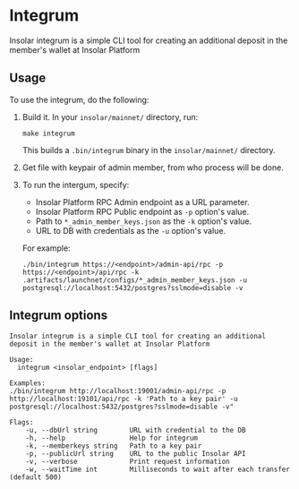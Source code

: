 # Integrum

Insolar integrum is a simple CLI tool for creating an additional deposit in the member's wallet at Insolar Platform

## Usage

To use the integrum, do the following:

1. Build it. In your `insolar/mainnet/` directory, run:

   ```console
   make integrum
   ```
   
   This builds a `.bin/integrum` binary in the `insolar/mainnet/` directory.

2. Get file with keypair of admin member, from who process will be done.
   
3. To run the intergum, specify:
 
   - Insolar Platform RPC Admin endpoint as a URL parameter.
   - Insolar Platform RPC Public endpoint as `-p` option's value.
   - Path to `*_admin_member_keys.json` as the `-k` option's value.
   - URL to DB with credentials as the `-u` option's value.
   
   For example:

   ```console
   ./bin/integrum https://<endpoint>/admin-api/rpc -p https://<endpoint>/api/rpc -k .artifacts/launchnet/configs/*_admin_member_keys.json -u postgresql://localhost:5432/postgres?sslmode=disable -v
   ```

## Integrum options

    Insolar integrum is a simple CLI tool for creating an additional deposit in the member's wallet at Insolar Platform
    
    Usage:
      integrum <insolar_endpoint> [flags]
    
    Examples:
    ./bin/integrum http://localhost:19001/admin-api/rpc -p http://localhost:19101/api/rpc -k 'Path to a key pair' -u postgresql://localhost:5432/postgres?sslmode=disable -v"
    
    Flags:
        -u, --dbUrl string        URL with credential to the DB
        -h, --help                Help for integrum
        -k, --memberkeys string   Path to a key pair
        -p, --publicUrl string    URL to the public Insolar API
        -v, --verbose             Print request information
        -w, --waitTime int        Milliseconds to wait after each transfer (default 500)
